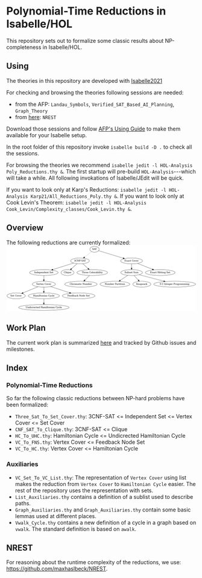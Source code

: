# Polynomial-Time Reductions in Isabelle/HOL
This repository sets out to formalize some classic results about NP-completeness in Isabelle/HOL. 

## Using

The theories in this repository are developed with [Isabelle2021](https://isabelle.in.tum.de)

For checking and browsing the theories following sessions are needed:

- from the AFP: `Landau_Symbols`, `Verified_SAT_Based_AI_Planning`, `Graph_Theory`
- from [here](https://github.com/hydrogenoxide/NREST): `NREST`

Download those sessions and follow [AFP's Using Guide](https://www.isa-afp.org/using.html) to make them available for your Isabelle setup.

In the root folder of this repository invoke `isabelle build -D .` to check all the sessions.

For browsing the theories we recommend `isabelle jedit -l HOL-Analysis Poly_Reductions.thy &`. 
The first startup will pre-build `HOL-Analysis`---which will take a while. All following invokations of Isabelle/JEdit will be quick.

If you want to look only at Karp's Reductions: `isabelle jedit -l HOL-Analysis Karp21/All_Reductions_Poly.thy &`. 
If you want to look only at Cook Levin's Theorem: `isabelle jedit -l HOL-Analysis Cook_Levin/Complexity_classes/Cook_Levin.thy &`. 

## Overview
The following reductions are currently formalized:
![Graph of all formalized reductions](doc/reductions.png)

## Work Plan
The current work plan is summarized [here](doc/PLAN.md) and tracked by Github issues and milestones.

## Index
### Polynomial-Time Reductions
So far the following classic reductions between NP-hard problems have been formalized:
- `Three_Sat_To_Set_Cover.thy`: 3CNF-SAT <= Independent Set <= Vertex Cover <= Set Cover 
- `CNF_SAT_To_Clique.thy`: 3CNF-SAT <= Clique
- `HC_To_UHC.thy`: Hamiltonian Cycle <= Undicrected Hamiltonian Cycle
- `VC_To_FNS.thy`: Vertex Cover <= Feedback Node Set
- `VC_To_HC.thy`: Vertex Cover <= Hamiltonian Cycle

### Auxiliaries
- `VC_Set_To_VC_List.thy`: The representation of `Vertex Cover` using list makes the reduction from `Vertex Cover` to
  `Hamiltonian Cycle` easier. The rest of the repository uses the representation with sets.
- `List_Auxiliaries.thy` contains a definition of a sublist used to describe paths.
- `Graph_Auxiliaries.thy` and `Graph_Auxiliaries.thy` contain some basic lemmas used at different places.
- `Vwalk_Cycle.thy` contains a new definition of a cycle in a graph based on `vwalk`.
   The standard definition is based on `awalk`. 

## NREST
For reasoning about the runtime complexity of the reductions, we use: https://github.com/maxhaslbeck/NREST.
